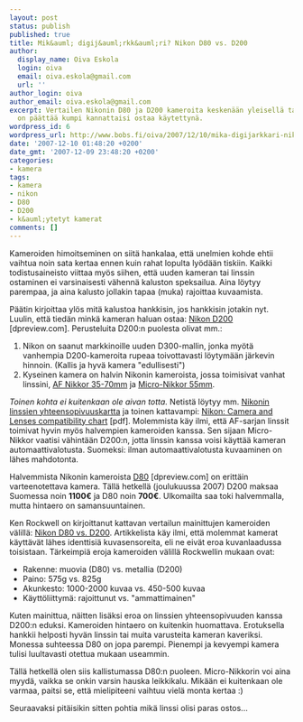 ```yaml
---
layout: post
status: publish
published: true
title: Mik&auml; digij&auml;rkk&auml;ri? Nikon D80 vs. D200
author:
  display_name: Oiva Eskola
  login: oiva
  email: oiva.eskola@gmail.com
  url: ''
author_login: oiva
author_email: oiva.eskola@gmail.com
excerpt: Vertailen Nikonin D80 ja D200 kameroita keskenään yleisellä tasolla. Tarkoituksena
  on päättää kumpi kannattaisi ostaa käytettynä.
wordpress_id: 6
wordpress_url: http://www.bobs.fi/oiva/2007/12/10/mika-digijarkkari-nikon-d80-vs-d200/
date: '2007-12-10 01:48:20 +0200'
date_gmt: '2007-12-09 23:48:20 +0200'
categories:
- kamera
tags:
- kamera
- nikon
- D80
- D200
- k&auml;ytetyt kamerat
comments: []
---
```

<p>Kameroiden himoitseminen on siit&auml; hankalaa, ett&auml; unelmien kohde ehtii vaihtua noin sata kertaa ennen kuin rahat lopulta ly&ouml;d&auml;&auml;n tiskiin. Kaikki todistusaineisto viittaa my&ouml;s siihen, ett&auml; uuden kameran tai linssin ostaminen ei varsinaisesti v&auml;henn&auml; kaluston speksailua. Aina l&ouml;ytyy parempaa, ja aina kalusto jollakin tapaa (muka) rajoittaa kuvaamista.</p>
<p>P&auml;&auml;tin kirjoittaa yl&ouml;s mit&auml; kalustoa hankkisin, jos hankkisin jotakin nyt. Luulin, ett&auml; tied&auml;n mink&auml; kameran haluan ostaa: <a href="http://www.dpreview.com/reviews/nikond200/">Nikon D200</a> [dpreview.com]. Perusteluita  D200:n puolesta olivat mm.:<br />
<a id="more"></a><a id="more-6"></a></p>
<ol>
<li>Nikon on saanut markkinoille uuden D300-mallin, jonka my&ouml;t&auml; vanhempia D200-kameroita rupeaa toivottavasti l&ouml;ytym&auml;&auml;n j&auml;rkevin hinnoin. (Kallis ja hyv&auml; kamera "edullisesti")</li>
<li>Kyseinen kamera on halvin Nikonin kameroista, jossa toimisivat vanhat linssini, <a href="http://www.mir.com.my/rb/photography/companies/nikon/nikkoresources/AFNikkor/AF3570mm/index.htm">AF Nikkor 35-70mm</a> ja <a href="http://www.mir.com.my/rb/photography/companies/nikon/nikkoresources/micronikkor/55mmmicro.htm">Micro-Nikkor 55mm</a>.</li>
</ol>
<em>Toinen kohta ei kuitenkaan ole aivan totta.</em> Netist&auml; l&ouml;ytyy mm. <a href="http://www.kenrockwell.com/nikon/compatibility-lens.htm#dslr">Nikonin linssien yhteensopivuuskartta</a> ja toinen kattavampi: <a href="ftp://ftp.nikon-euro.com/Manuals/DrdIaQvRZv/lcm-En_02.pdf">Nikon: Camera and Lenses compatibility chart</a> [pdf]. Molemmista k&auml;y ilmi, ett&auml; AF-sarjan linssit toimivat hyvin my&ouml;s  halvempien kameroiden kanssa. Sen sijaan Micro-Nikkor vaatisi v&auml;hint&auml;&auml;n D200:n, jotta linssin kanssa voisi k&auml;ytt&auml;&auml; kameran automaattivalotusta. Suomeksi: ilman automaattivalotusta kuvaaminen on l&auml;hes mahdotonta.</p>
<p>Halvemmista Nikonin kameroista <a href="http://www.dpreview.com/reviews/nikond80/">D80</a> [dpreview.com] on eritt&auml;in varteenotettava kamera. T&auml;ll&auml; hetkell&auml; (joulukuussa 2007) D200 maksaa Suomessa noin <strong>1100&euro;</strong> ja D80 noin <strong>700&euro;</strong>. Ulkomailta saa toki halvemmalla, mutta hintaero on samansuuntainen.</p>
<p>Ken Rockwell on kirjoittanut kattavan vertailun mainittujen kameroiden v&auml;lill&auml;: <a href="http://www.kenrockwell.com/nikon/d80/vs-d200.htm">Nikon D80 vs. D200</a>. Artikkelista k&auml;y ilmi, ett&auml; molemmat kamerat k&auml;ytt&auml;v&auml;t l&auml;hes identtisi&auml; kuvasensoreita, eli ne eiv&auml;t eroa kuvanlaadussa toisistaan. T&auml;rkeimpi&auml; eroja kameroiden v&auml;lill&auml; Rockwellin mukaan ovat:</p>
<ul>
<li>Rakenne: muovia (D80) vs. metallia (D200)</li>
<li>Paino: 575g vs. 825g</li>
<li>Akunkesto: 1000-2000 kuvaa vs. 450-500 kuvaa</li>
<li>K&auml;ytt&ouml;liittym&auml;: rajoittunut vs. "ammattimainen"</li>
</ul>
<p>Kuten mainittua, n&auml;itten lis&auml;ksi eroa on linssien yhteensopivuuden kanssa D200:n eduksi. Kameroiden hintaero on kuitenkin huomattava. Erotuksella hankkii helposti hyv&auml;n linssin tai muita varusteita kameran kaveriksi. Monessa suhteessa D80 on jopa parempi. Pienempi ja kevyempi kamera tulisi luultavasti otettua mukaan useammin.</p>
<p>T&auml;ll&auml; hetkell&auml; olen siis kallistumassa D80:n puoleen. Micro-Nikkorin voi aina myyd&auml;, vaikka se onkin varsin hauska leikkikalu. Mik&auml;&auml;n ei kuitenkaan ole varmaa, paitsi se, ett&auml; mielipiteeni vaihtuu viel&auml; monta kertaa :)</p>
<p>Seuraavaksi pit&auml;isikin sitten pohtia mik&auml; linssi olisi paras ostos...</p>
<p><script type="text/javascript"><!--<br />
google_ad_client = "pub-9685291331219807";<br />
/* blogi kamerat, 468x60, luotu 4.2.2008 */<br />
google_ad_slot = "1633259639";<br />
google_ad_width = 468;<br />
google_ad_height = 60;<br />
//--><br />
</script><br />
<script type="text/javascript"<br />
src="http://pagead2.googlesyndication.com/pagead/show_ads.js"><br />
</script></p>
